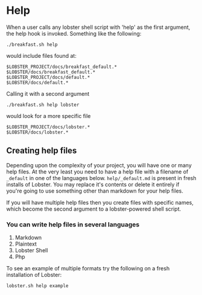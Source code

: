 # Help
When a user calls any lobster shell script with 'help' as the first argument, the help hook is invoked.  Something like the following:

    ./breakfast.sh help

would include files found at:

    $LOBSTER_PROJECT/docs/breakfast_default.*
    $LOBSTER/docs/breakfast_default.*
    $LOBSTER_PROJECT/docs/default.*
    $LOBSTER/docs/default.*

Calling it with a second argument

    ./breakfast.sh help lobster

would look for a more specific file

    $LOBSTER_PROJECT/docs/lobster.*
    $LOBSTER/docs/lobster.*

## Creating help files
Depending upon the complexity of your project, you will have one or many help files.  At the very least you need to have a help file with a filename of `_default` in one of the languages below. `help/_default.md` is present in fresh installs of Lobster.  You may replace it's contents or delete it entirely if you're going to use something other than markdown for your help files.

If you will have multiple help files then you create files with specific names, which become the second argument to a lobster-powered shell script.

### You can write help files in several languages
1. Markdown
2. Plaintext
3. Lobster Shell
4. Php

To see an example of multiple formats try the following on a fresh installation of Lobster:

    lobster.sh help example
